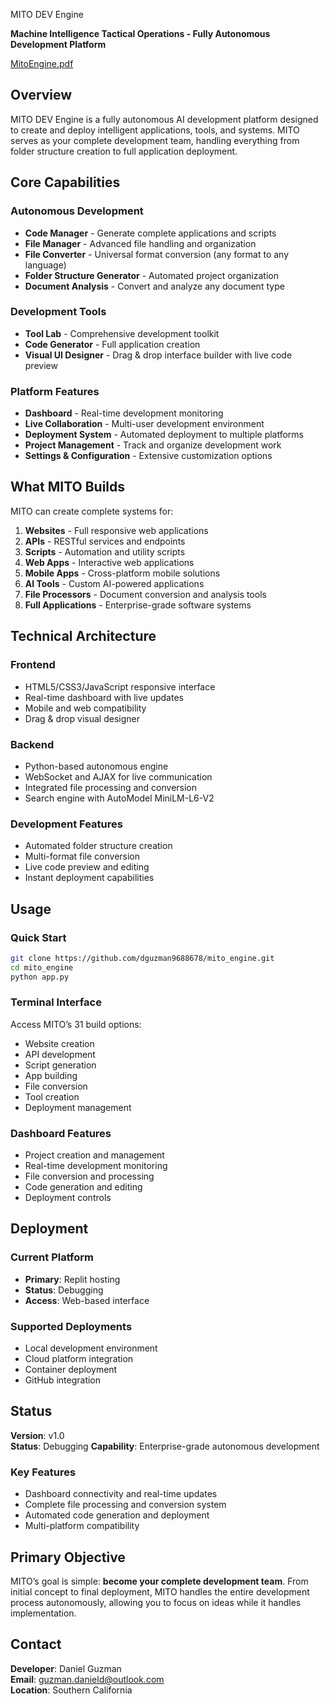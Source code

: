 MITO DEV Engine

**Machine Intelligence Tactical Operations - Fully Autonomous Development Platform**

[MitoEngine.pdf](https://github.com/user-attachments/files/20956394/MitoEngine.pdf)

## Overview

MITO DEV Engine is a fully autonomous AI development platform designed to create and deploy intelligent applications, tools, and systems. MITO serves as your complete development team, handling everything from folder structure creation to full application deployment.

##  Core Capabilities

### Autonomous Development

- **Code Manager** - Generate complete applications and scripts
- **File Manager** - Advanced file handling and organization
- **File Converter** - Universal format conversion (any format to any language)
- **Folder Structure Generator** - Automated project organization
- **Document Analysis** - Convert and analyze any document type

### Development Tools

- **Tool Lab** - Comprehensive development toolkit
- **Code Generator** - Full application creation
- **Visual UI Designer** - Drag & drop interface builder with live code preview

### Platform Features

- **Dashboard** - Real-time development monitoring
- **Live Collaboration** - Multi-user development environment
- **Deployment System** - Automated deployment to multiple platforms
- **Project Management** - Track and organize development work
- **Settings & Configuration** - Extensive customization options

##  What MITO Builds

MITO can create complete systems for:

1. **Websites** - Full responsive web applications
1. **APIs** - RESTful services and endpoints
1. **Scripts** - Automation and utility scripts
1. **Web Apps** - Interactive web applications
1. **Mobile Apps** - Cross-platform mobile solutions
1. **AI Tools** - Custom AI-powered applications
1. **File Processors** - Document conversion and analysis tools
1. **Full Applications** - Enterprise-grade software systems

##  Technical Architecture

### Frontend

- HTML5/CSS3/JavaScript responsive interface
- Real-time dashboard with live updates
- Mobile and web compatibility
- Drag & drop visual designer

### Backend

- Python-based autonomous engine
- WebSocket and AJAX for live communication
- Integrated file processing and conversion
- Search engine with AutoModel MiniLM-L6-V2

### Development Features

- Automated folder structure creation
- Multi-format file conversion
- Live code preview and editing
- Instant deployment capabilities

##  Usage

### Quick Start

```bash
git clone https://github.com/dguzman9688678/mito_engine.git
cd mito_engine
python app.py
```

### Terminal Interface

Access MITO’s 31 build options:

- Website creation
- API development
- Script generation
- App building
- File conversion
- Tool creation
- Deployment management

### Dashboard Features

- Project creation and management
- Real-time development monitoring
- File conversion and processing
- Code generation and editing
- Deployment controls

##  Deployment

### Current Platform

- **Primary**: Replit hosting
- **Status**:  Debugging
- **Access**: Web-based interface

### Supported Deployments

- Local development environment
- Cloud platform integration
- Container deployment
- GitHub integration

## Status

**Version**: v1.0  
**Status**: Debugging 
**Capability**: Enterprise-grade autonomous development

### Key Features

- Dashboard connectivity and real-time updates
- Complete file processing and conversion system
- Automated code generation and deployment
- Multi-platform compatibility

##  Primary Objective

MITO’s goal is simple: **become your complete development team**. From initial concept to final deployment, MITO handles the entire development process autonomously, allowing you to focus on ideas while it handles implementation.

##  Contact

**Developer**: Daniel Guzman  
**Email**: guzman.danield@outlook.com  
**Location**: Southern California

